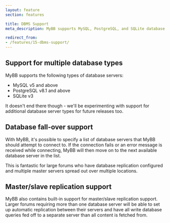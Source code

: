 ```yaml
---
layout: feature
section: features

title: DBMS Support
meta_description: MyBB supports MySQL, PostgreSQL, and SQLite database systems.

redirect_from:
- /features/15-dbms-support/
---
```

## Support for multiple database types

MyBB supports the following types of database servers:

* MySQL v5 and above
* PostgreSQL v8.1 and above
* SQLite v3

It doesn't end there though - we'll be experimenting with support for additional database server types for future releases too.

## Database fall-over support

With MyBB, it's possible to specify a list of database servers that MyBB should attempt to connect to. If the connection fails or an error message is received while connecting, MyBB will then move on to the next available database server in the list.

This is fantastic for large forums who have database replication configured and multiple master servers spread out over multiple locations.

## Master/slave replication support

MyBB also contains built-in support for master/slave replication support. Larger forums requiring more than one database server will be able to set up automatic replication between their servers and have all write database queries fed off to a separate server than all content is fetched from.
